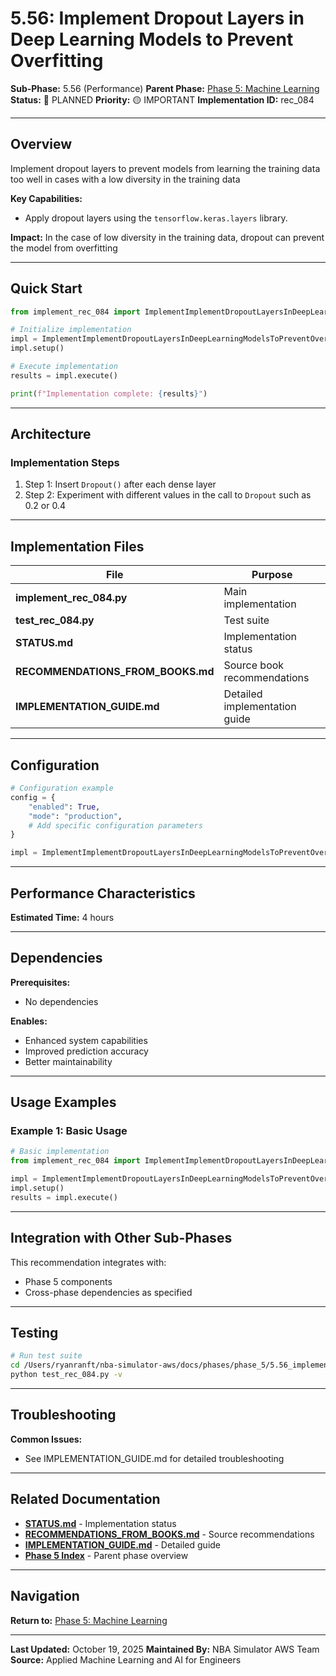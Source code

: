# 5.56: Implement Dropout Layers in Deep Learning Models to Prevent Overfitting

**Sub-Phase:** 5.56 (Performance)
**Parent Phase:** [Phase 5: Machine Learning](../PHASE_5_INDEX.md)
**Status:** 🔵 PLANNED
**Priority:** 🟡 IMPORTANT
**Implementation ID:** rec_084

---

## Overview

Implement dropout layers to prevent models from learning the training data too well in cases with a low diversity in the training data

**Key Capabilities:**
- Apply dropout layers using the `tensorflow.keras.layers` library.

**Impact:**
In the case of low diversity in the training data, dropout can prevent the model from overfitting

---

## Quick Start

```python
from implement_rec_084 import ImplementImplementDropoutLayersInDeepLearningModelsToPreventOverfitting

# Initialize implementation
impl = ImplementImplementDropoutLayersInDeepLearningModelsToPreventOverfitting()
impl.setup()

# Execute implementation
results = impl.execute()

print(f"Implementation complete: {results}")
```

---

## Architecture

### Implementation Steps

1. Step 1: Insert `Dropout()` after each dense layer
2. Step 2: Experiment with different values in the call to `Dropout` such as 0.2 or 0.4

---

## Implementation Files

| File | Purpose |
|------|---------|
| **implement_rec_084.py** | Main implementation |
| **test_rec_084.py** | Test suite |
| **STATUS.md** | Implementation status |
| **RECOMMENDATIONS_FROM_BOOKS.md** | Source book recommendations |
| **IMPLEMENTATION_GUIDE.md** | Detailed implementation guide |

---

## Configuration

```python
# Configuration example
config = {
    "enabled": True,
    "mode": "production",
    # Add specific configuration parameters
}

impl = ImplementImplementDropoutLayersInDeepLearningModelsToPreventOverfitting(config=config)
```

---

## Performance Characteristics

**Estimated Time:** 4 hours

---

## Dependencies

**Prerequisites:**
- No dependencies

**Enables:**
- Enhanced system capabilities
- Improved prediction accuracy
- Better maintainability

---

## Usage Examples

### Example 1: Basic Usage

```python
# Basic implementation
from implement_rec_084 import ImplementImplementDropoutLayersInDeepLearningModelsToPreventOverfitting

impl = ImplementImplementDropoutLayersInDeepLearningModelsToPreventOverfitting()
impl.setup()
results = impl.execute()
```

---

## Integration with Other Sub-Phases

This recommendation integrates with:
- Phase 5 components
- Cross-phase dependencies as specified

---

## Testing

```bash
# Run test suite
cd /Users/ryanranft/nba-simulator-aws/docs/phases/phase_5/5.56_implement_dropout_layers_in_deep_learning_models_to_prevent_
python test_rec_084.py -v
```

---

## Troubleshooting

**Common Issues:**
- See IMPLEMENTATION_GUIDE.md for detailed troubleshooting

---

## Related Documentation

- **[STATUS.md](STATUS.md)** - Implementation status
- **[RECOMMENDATIONS_FROM_BOOKS.md](RECOMMENDATIONS_FROM_BOOKS.md)** - Source recommendations
- **[IMPLEMENTATION_GUIDE.md](IMPLEMENTATION_GUIDE.md)** - Detailed guide
- **[Phase 5 Index](../PHASE_5_INDEX.md)** - Parent phase overview

---

## Navigation

**Return to:** [Phase 5: Machine Learning](../PHASE_5_INDEX.md)

---

**Last Updated:** October 19, 2025
**Maintained By:** NBA Simulator AWS Team
**Source:** Applied Machine Learning and AI for Engineers
